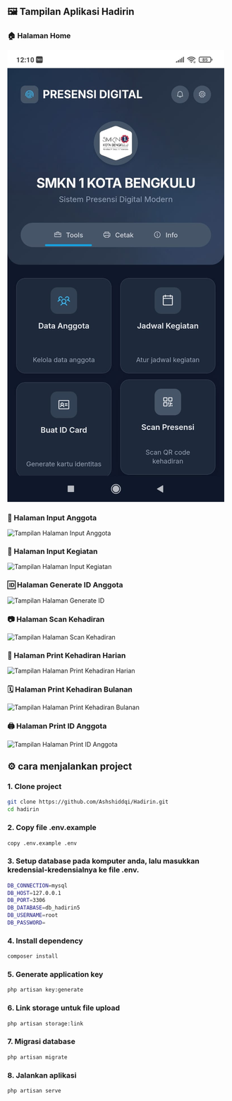 ## 🖼️ Tampilan Aplikasi Hadirin

### 🏠 Halaman Home
![Tampilan Home](https://github.com/Ashshiddqi/Hadirin/blob/main/public/doc/homepage.jpg?raw=true)

### 👤 Halaman Input Anggota
![Tampilan Halaman Input Anggota](https://github.com/arditam/hadirin/blob/main/public/doc/input_anggota.jpg)

### 📝 Halaman Input Kegiatan
![Tampilan Halaman Input Kegiatan](https://github.com/arditam/hadirin/blob/main/public/doc/input_kegiatan.jpg)

### 🆔 Halaman Generate ID Anggota
![Tampilan Halaman Generate ID](https://github.com/arditam/hadirin/blob/main/public/doc/generate_id.jpg)

### 📷 Halaman Scan Kehadiran
![Tampilan Halaman Scan Kehadiran](https://github.com/arditam/hadirin/blob/main/public/doc/scan_kehadiran.jpg)

### 📆 Halaman Print Kehadiran Harian
![Tampilan Halaman Print Kehadiran Harian](https://github.com/arditam/hadirin/blob/main/public/doc/kehadiran_harian.jpg)

### 🗓️ Halaman Print Kehadiran Bulanan
![Tampilan Halaman Print Kehadiran Bulanan](https://github.com/arditam/hadirin/blob/main/public/doc/kehadiran_bulanan.jpg)

### 🖨️ Halaman Print ID Anggota
![Tampilan Halaman Print ID Anggota](https://github.com/arditam/hadirin/blob/main/public/doc/print_id_anggota.jpg)

## ⚙️ cara menjalankan project

### 1. Clone project
```bash
git clone https://github.com/Ashshiddqi/Hadirin.git
cd hadirin
```
### 2. Copy file .env.example
```bash
copy .env.example .env
```
### 3. Setup database pada komputer anda, lalu masukkan kredensial-kredensialnya ke file .env.
```bash
DB_CONNECTION=mysql
DB_HOST=127.0.0.1
DB_PORT=3306
DB_DATABASE=db_hadirin5
DB_USERNAME=root
DB_PASSWORD=
```

### 4. Install dependency
```bash
composer install
```

### 5. Generate application key
```bash
php artisan key:generate
```
### 6. Link storage untuk file upload
```bash
php artisan storage:link
```
### 7. Migrasi database
```bash
php artisan migrate
```
### 8. Jalankan aplikasi
```bash
php artisan serve
```
